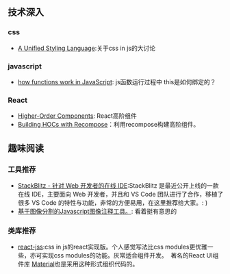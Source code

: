 
## 技术深入

### css

- [A Unified Styling Language](https://medium.com/seek-blog/a-unified-styling-language-d0c208de2660):关于css in js的大讨论

### javascript

- [how functions work in JavaScript](https://www.smashingmagazine.com/2014/01/understanding-javascript-function-prototype-bind/): js函数运行过程中 this是如何绑定的？

### React

- [Higher-Order Components](https://facebook.github.io/react/docs/higher-order-components.html): React高阶组件
- [Building HOCs with Recompose](https://medium.com/front-end-developers/building-hocs-with-recompose-7debb951d101)：利用recompose构建高阶组件。

## 趣味阅读

### 工具推荐

- [StackBlitz - 针对 Web 开发者的在线 IDE](https://zhuanlan.zhihu.com/p/28487299):StackBlitz 是最近公开上线的一款在线 IDE，主要面向 Web 开发者，并且和 VS Code 团队进行了合作，移植了很多 VS Code 的特性与功能，非常的方便易用，在这里推荐给大家。: )
- [基于图像分割的Javascript图像注释工具。](https://github.com/kyamagu/js-segment-annotator): 看着挺有意思的

### 类库推荐

- [react-jss](https://github.com/cssinjs/react-jss):css in js的react实现版。个人感觉写法比css modules更优雅一些，亦可实现css modules的功能。灰常适合组件开发。  著名的React UI组件库 [Material](https://material-ui-1dab0.firebaseapp.com/)也是采用这种形式组织代码的。

